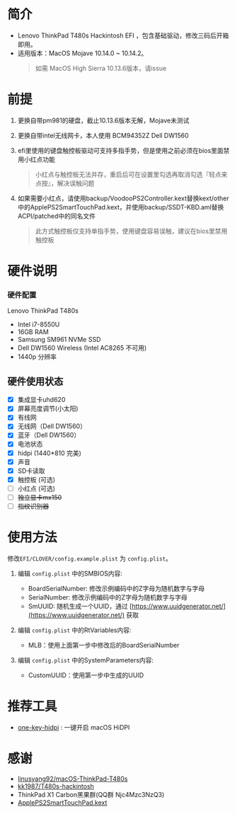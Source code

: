 # 简介
- Lenovo ThinkPad T480s Hackintosh EFI ，包含基础驱动，修改三码后开箱即用。
- 适用版本：MacOS Mojave 10.14.0 ~ 10.14.2。
    > 如需 MacOS High Sierra 10.13.6版本，请issue

# 前提
1. 更换自带pm981的硬盘，截止10.13.6版本无解，Mojave未测试
2. 更换自带intel无线网卡，本人使用 BCM94352Z Dell DW1560
3. efi里使用的键盘触控板驱动可支持多指手势，但是使用之前必须在bios里面禁用小红点功能
    > 小红点与触控板无法并存，重启后可在设置里勾选再取消勾选『轻点来点按』，解决误触问题

4. 如果需要小红点，请使用backup/VoodooPS2Controller.kext替换kext/other中的ApplePS2SmartTouchPad.kext，并使用backup/SSDT-KBD.aml替换ACPI/patched中的同名文件
    > 此方式触控板仅支持单指手势，使用键盘容易误触，建议在bios里禁用触控板

# 硬件说明
### 硬件配置
Lenovo ThinkPad T480s
- Intel i7-8550U
- 16GB RAM
- Samsung SM961 NVMe SSD
- Dell DW1560 Wireless (Intel AC8265 不可用)
- 1440p 分辨率

## 硬件使用状态
* [x] 集成显卡uhd620
* [x] 屏幕亮度调节(小太阳)
* [x] 有线网
* [x] 无线网（Dell DW1560）
* [x] 蓝牙（Dell DW1560）
* [x] 电池状态
* [x] hidpi (1440*810 完美)
* [x] 声音
* [x] SD卡读取
* [x] 触控板 (可选)
* [ ] 小红点 (可选)
* [ ] ~~独立显卡mx150~~
* [ ] ~~指纹识别器~~

# 使用方法
修改`EFI/CLOVER/config.example.plist` 为 `config.plist`。

1. 编辑 `config.plist` 中的SMBIOS内容:
    - BoardSerialNumber: 修改示例编码中的Z字母为随机数字与字母
    - SerialNumber: 修改示例编码中的Z字母为随机数字与字母
    - SmUUID: 随机生成一个UUID，通过 [https://www.uuidgenerator.net/](https://www.uuidgenerator.net/) 获取

2. 编辑 `config.plist` 中的RtVariables内容:
    -  MLB：使用上面第一步中修改后的BoardSerialNumber

3. 编辑 `config.plist` 中的SystemParameters内容:
    - CustomUUID：使用第一步中生成的UUID
# 推荐工具
- [one-key-hidpi](https://github.com/xzhih/one-key-hidpi/blob/master/README-zh.md) : 一键开启 macOS HiDPI

# 感谢
- [linusyang92/macOS-ThinkPad-T480s](https://github.com/linusyang92/macOS-ThinkPad-T480s)
- [kk1987/T480s-hackintosh](https://github.com/kk1987/T480s-hackintosh)
- ThinkPad X1 Carbon黑果群(QQ群 Njc4Mzc3NzQ3)
- [ApplePS2SmartTouchPad.kext](https://osxlatitude.com/forums/topic/1948-elan-focaltech-and-synaptics-smart-touchpad-driver-mac-os-x/)